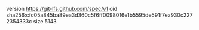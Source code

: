 version https://git-lfs.github.com/spec/v1
oid sha256:cfc05a845ba89ea3d360c5f6ff0098016e1b5595de591f7ea930c2272354333c
size 5143
